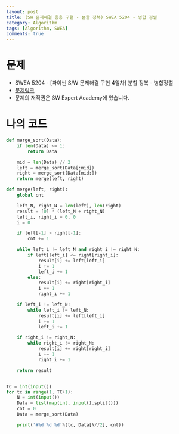 ```yaml
---
layout: post
title: (SW 문제해결 응용 구현 - 분할 정복) SWEA 5204 - 병합 정렬
category: Algorithm
tags: [Algorithm, SWEA]
comments: true
---
```




# 문제

-  SWEA 5204 - [파이썬 S/W 문제해결 구현 4일차] 분할 정복 - 병합정렬
-  [문제링크](<https://swexpertacademy.com/main/learn/course/subjectDetail.do?courseId=AVuPDYSqAAbw5UW6&subjectId=AWUYFsQq11kDFAVT#>)
-  문제의 저작권은 SW Expert Academy에 있습니다.



# 나의 코드


```python
def merge_sort(Data):
    if len(Data) <= 1:
        return Data

    mid = len(Data) // 2
    left = merge_sort(Data[:mid])
    right = merge_sort(Data[mid:])
    return merge(left, right)

def merge(left, right):
    global cnt

    left_N, right_N = len(left), len(right)
    result = [0] * (left_N + right_N)
    left_i, right_i = 0, 0
    i = 0

    if left[-1] > right[-1]:
        cnt += 1

    while left_i != left_N and right_i != right_N:
        if left[left_i] <= right[right_i]:
            result[i] += left[left_i]
            i += 1
            left_i += 1
        else:
            result[i] += right[right_i]
            i += 1
            right_i += 1

    if left_i != left_N:
        while left_i != left_N:
            result[i] += left[left_i]
            i += 1
            left_i += 1

    if right_i != right_N:
        while right_i != right_N:
            result[i] += right[right_i]
            i += 1
            right_i += 1

    return result


TC = int(input())
for tc in range(1, TC+1):
    N = int(input())
    Data = list(map(int, input().split()))
    cnt = 0
    Data = merge_sort(Data)

    print('#%d %d %d'%(tc, Data[N//2], cnt))
```



